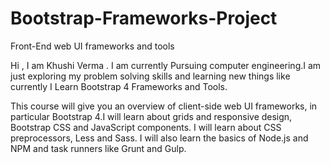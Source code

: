 # Bootstrap-Frameworks-Project
Front-End web UI frameworks and tools

Hi ,  I am Khushi Verma . I am currently Pursuing computer engineering.I am just exploring my problem solving skills
and learning new things like currently I Learn Bootstrap 4 Frameworks and Tools.

This course will give you an overview of client-side web UI frameworks, 
in particular Bootstrap 4.I will learn about grids and responsive design, Bootstrap CSS and JavaScript components. 
I will learn about CSS preprocessors, Less and Sass. 
I will also learn the basics of Node.js and NPM and task runners like Grunt and Gulp.
